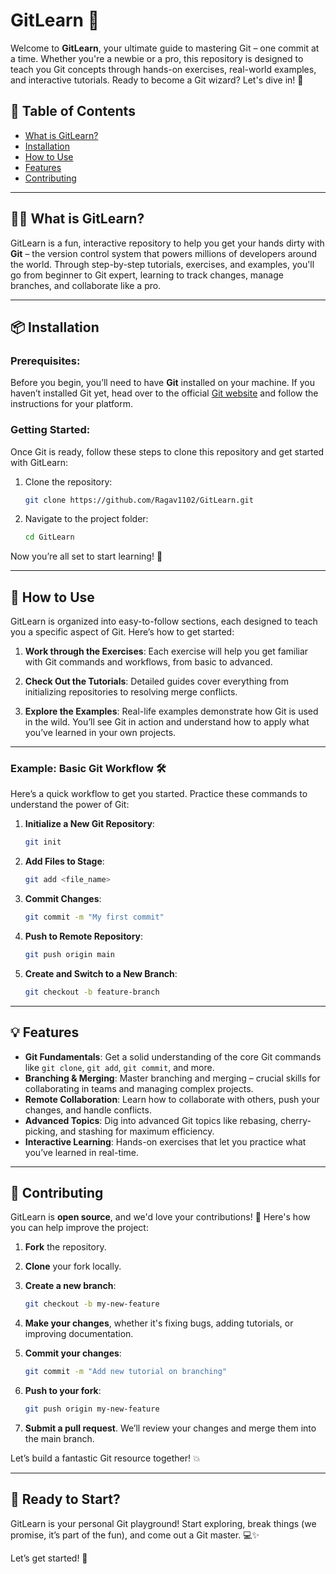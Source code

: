 # GitLearn 🚀

Welcome to **GitLearn**, your ultimate guide to mastering Git – one commit at a time. Whether you're a newbie or a pro, this repository is designed to teach you Git concepts through hands-on exercises, real-world examples, and interactive tutorials. Ready to become a Git wizard? Let's dive in! 🌟

## 🚀 Table of Contents

- [What is GitLearn?](#what-is-gitlearn)
- [Installation](#installation)
- [How to Use](#how-to-use)
- [Features](#features)
- [Contributing](#contributing)

---

## 🧑‍💻 What is GitLearn?

GitLearn is a fun, interactive repository to help you get your hands dirty with **Git** – the version control system that powers millions of developers around the world. Through step-by-step tutorials, exercises, and examples, you'll go from beginner to Git expert, learning to track changes, manage branches, and collaborate like a pro.

---

## 📦 Installation

### Prerequisites:

Before you begin, you’ll need to have **Git** installed on your machine. If you haven’t installed Git yet, head over to the official [Git website](https://git-scm.com/) and follow the instructions for your platform.

### Getting Started:

Once Git is ready, follow these steps to clone this repository and get started with GitLearn:

1. Clone the repository:

    ```bash
    git clone https://github.com/Ragav1102/GitLearn.git
    ```

2. Navigate to the project folder:

    ```bash
    cd GitLearn
    ```

Now you’re all set to start learning! 🎉

---

## 📝 How to Use

GitLearn is organized into easy-to-follow sections, each designed to teach you a specific aspect of Git. Here’s how to get started:

1. **Work through the Exercises**: Each exercise will help you get familiar with Git commands and workflows, from basic to advanced.

2. **Check Out the Tutorials**: Detailed guides cover everything from initializing repositories to resolving merge conflicts.

3. **Explore the Examples**: Real-life examples demonstrate how Git is used in the wild. You’ll see Git in action and understand how to apply what you’ve learned in your own projects.

---

### Example: Basic Git Workflow 🛠️

Here’s a quick workflow to get you started. Practice these commands to understand the power of Git:

1. **Initialize a New Git Repository**:

    ```bash
    git init
    ```

2. **Add Files to Stage**:

    ```bash
    git add <file_name>
    ```

3. **Commit Changes**:

    ```bash
    git commit -m "My first commit"
    ```

4. **Push to Remote Repository**:

    ```bash
    git push origin main
    ```

5. **Create and Switch to a New Branch**:

    ```bash
    git checkout -b feature-branch
    ```

---

## 💡 Features

- **Git Fundamentals**: Get a solid understanding of the core Git commands like `git clone`, `git add`, `git commit`, and more.
- **Branching & Merging**: Master branching and merging – crucial skills for collaborating in teams and managing complex projects.
- **Remote Collaboration**: Learn how to collaborate with others, push your changes, and handle conflicts.
- **Advanced Topics**: Dig into advanced Git topics like rebasing, cherry-picking, and stashing for maximum efficiency.
- **Interactive Learning**: Hands-on exercises that let you practice what you’ve learned in real-time.

---

## 💪 Contributing

GitLearn is **open source**, and we'd love your contributions! 🎉 Here's how you can help improve the project:

1. **Fork** the repository.
2. **Clone** your fork locally.
3. **Create a new branch**:

    ```bash
    git checkout -b my-new-feature
    ```

4. **Make your changes**, whether it's fixing bugs, adding tutorials, or improving documentation.
5. **Commit your changes**:

    ```bash
    git commit -m "Add new tutorial on branching"
    ```

6. **Push to your fork**:

    ```bash
    git push origin my-new-feature
    ```

7. **Submit a pull request**. We’ll review your changes and merge them into the main branch.

Let’s build a fantastic Git resource together! 💥

---

## 🎉 Ready to Start?

GitLearn is your personal Git playground! Start exploring, break things (we promise, it’s part of the fun), and come out a Git master. 💻✨

Let’s get started! 🚀

